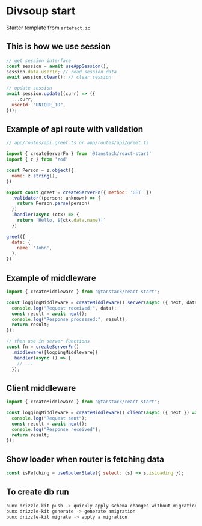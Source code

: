 # Divsoup start

Starter template from `artefact.io`

## This is how we use session

```js
// get session interface
const session = await useAppSession();
session.data.userId; // read session data
await session.clear(); // clear session

// update session
await session.update((curr) => ({
  ...curr,
  userId: "UNIQUE_ID",
}));
```

## Example of api route with validation

```js
// app/routes/api.greet.ts or app/routes/api/greet.ts

import { createServerFn } from '@tanstack/react-start'
import { z } from 'zod'

const Person = z.object({
  name: z.string(),
})

export const greet = createServerFn({ method: 'GET' })
  .validator((person: unknown) => {
    return Person.parse(person)
  })
  .handler(async (ctx) => {
    return `Hello, ${ctx.data.name}!`
  })

greet({
  data: {
    name: 'John',
  },
})

```

## Example of middleware

```js
import { createMiddleware } from "@tanstack/react-start";

const loggingMiddleware = createMiddleware().server(async ({ next, data }) => {
  console.log("Request received:", data);
  const result = await next();
  console.log("Response processed:", result);
  return result;
});

// then use in server functions
const fn = createServerFn()
  .middleware([loggingMiddleware])
  .handler(async () => {
    // ...
  });
```

## Client middleware

```js
import { createMiddleware } from "@tanstack/react-start";

const loggingMiddleware = createMiddleware().client(async ({ next }) => {
  console.log("Request sent");
  const result = await next();
  console.log("Response received");
  return result;
});
```

## Show loader when router is fetching data

```js
const isFetching = useRouterState({ select: (s) => s.isLoading });
```

## To create db run

```sh
bunx drizzle-kit push -> quickly apply schema changes without migration file changes
bunx drizzle-kit generate -> generate amigration
bunx drizzle-kit migrate -> apply a migration
```
